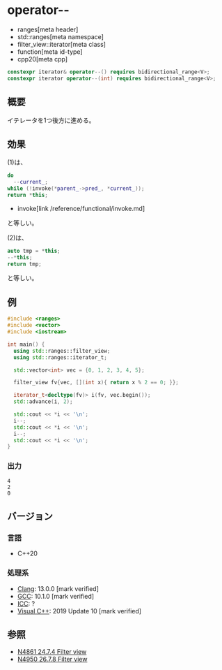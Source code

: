 # operator--
* ranges[meta header]
* std::ranges[meta namespace]
* filter_view::iterator[meta class]
* function[meta id-type]
* cpp20[meta cpp]

```cpp
constexpr iterator& operator--() requires bidirectional_range<V>;      // (1)
constexpr iterator operator--(int) requires bidirectional_range<V>;    // (2)
```

## 概要

イテレータを1つ後方に進める。

## 効果

(1)は、

```cpp
do
  --current_;
while (!invoke(*parent_->pred_, *current_));
return *this;
```
* invoke[link /reference/functional/invoke.md]

と等しい。

(2)は、
```cpp
auto tmp = *this;
--*this;
return tmp;
```

と等しい。

## 例
```cpp example
#include <ranges>
#include <vector>
#include <iostream>

int main() {
  using std::ranges::filter_view;
  using std::ranges::iterator_t;

  std::vector<int> vec = {0, 1, 2, 3, 4, 5};

  filter_view fv{vec, [](int x){ return x % 2 == 0; }};

  iterator_t<decltype(fv)> i(fv, vec.begin());
  std::advance(i, 2);

  std::cout << *i << '\n';
  i--;
  std::cout << *i << '\n';
  i--;
  std::cout << *i << '\n';
}
```

### 出力
```
4
2
0
```

## バージョン
### 言語
- C++20

### 処理系
- [Clang](/implementation.md#clang): 13.0.0 [mark verified]
- [GCC](/implementation.md#gcc): 10.1.0 [mark verified]
- [ICC](/implementation.md#icc): ?
- [Visual C++](/implementation.md#visual_cpp): 2019 Update 10 [mark verified]

## 参照
- [N4861 24.7.4 Filter view](https://timsong-cpp.github.io/cppwp/n4861/range.filter)
- [N4950 26.7.8 Filter view](https://timsong-cpp.github.io/cppwp/n4950/range.filter)
